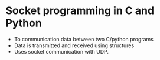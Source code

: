 # Socket programming in C and Python
- To communication data between two C/python programs
- Data is transmitted and received using structures
- Uses socket communication with UDP.
